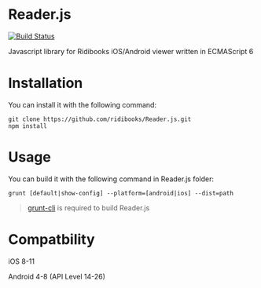 # Reader.js
[![Build Status](https://travis-ci.org/ridibooks/Reader.js.svg?branch=master)](https://travis-ci.org/ridibooks/Reader.js)

Javascript library for Ridibooks iOS/Android viewer written in ECMAScript 6

# Installation
You can install it with the following command:
```
git clone https://github.com/ridibooks/Reader.js.git
npm install
```

# Usage
You can build it with the following command in Reader.js folder:
```
grunt [default|show-config] --platform=[android|ios] --dist=path
```
> [grunt-cli](https://github.com/gruntjs/grunt-cli) is required to build Reader.js

# Compatbility
iOS 8-11

Android 4-8 (API Level 14-26)

